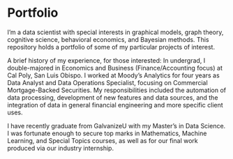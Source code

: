 # Portfolio

I’m a data scientist with special interests in graphical models, graph theory, cognitive science, behavioral economics, and Bayesian methods. This repository holds a portfolio of some of my particular projects of interest.


A brief history of my experience, for those interested:
In undergrad, I double-majored in Economics and Business (Finance/Accounting focus) at Cal Poly, San Luis Obispo. I worked at Moody’s Analytics for four years as Data Analyst and Data Operations Specialist, focusing on Commercial Mortgage-Backed Securities. My responsibilities included the automation of data processing, development of new features and data sources, and the integration of data in general financial engineering and more specific client uses.

I have recently graduate from GalvanizeU with my Master’s in Data Science. I was fortunate enough to secure top marks in Mathematics, Machine Learning, and Special Topics courses, as well as for our final work produced via our industry internship.

